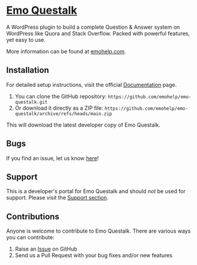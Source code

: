 # [Emo Questalk](https://www.emohelp.com/wordpress/plugins/emo-questalk/) #

A WordPress plugin to build a complete Question & Answer system on WordPress like Quora and Stack Overflow. Packed with powerful features, yet easy to use.

More information can be found at [emohelp.com](https://www.emohelp.com/wordpress/plugins/emo-questalk/).

## Installation ##

For detailed setup instructions, visit the official [Documentation](https://emohelp.gitbook.io/emo-questalk-pro) page.

1. You can clone the GitHub repository: `https://github.com/emohelp/emo-questalk.git`
2. Or download it directly as a ZIP file: `https://github.com/emohelp/emo-questalk/archive/refs/heads/main.zip`

This will download the latest developer copy of Emo Questalk.

## Bugs ##
If you find an issue, let us know [here](https://github.com/emohelp/emo-questalk/issues?state=open)!

## Support ##
This is a developer's portal for Emo Questalk and should _not_ be used for support. Please visit the [Support section](https://www.emohelp.com/question/).

## Contributions ##
Anyone is welcome to contribute to Emo Questalk. There are various ways you can contribute:

1. Raise an [Issue](https://github.com/emohelp/emo-questalk/issues) on GitHub
2. Send us a Pull Request with your bug fixes and/or new features